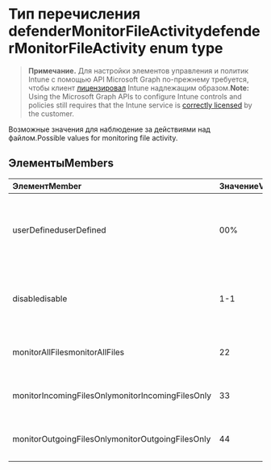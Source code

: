 # <a name="defendermonitorfileactivity-enum-type"></a><span data-ttu-id="2d5f6-101">Тип перечисления defenderMonitorFileActivity</span><span class="sxs-lookup"><span data-stu-id="2d5f6-101">defenderMonitorFileActivity enum type</span></span>

> <span data-ttu-id="2d5f6-102">**Примечание.** Для настройки элементов управления и политик Intune с помощью API Microsoft Graph по-прежнему требуется, чтобы клиент [лицензировал](https://go.microsoft.com/fwlink/?linkid=839381) Intune надлежащим образом.</span><span class="sxs-lookup"><span data-stu-id="2d5f6-102">**Note:** Using the Microsoft Graph APIs to configure Intune controls and policies still requires that the Intune service is [correctly licensed](https://go.microsoft.com/fwlink/?linkid=839381) by the customer.</span></span>

<span data-ttu-id="2d5f6-103">Возможные значения для наблюдение за действиями над файлом.</span><span class="sxs-lookup"><span data-stu-id="2d5f6-103">Possible values for monitoring file activity.</span></span>
## <a name="members"></a><span data-ttu-id="2d5f6-104">Элементы</span><span class="sxs-lookup"><span data-stu-id="2d5f6-104">Members</span></span>
|<span data-ttu-id="2d5f6-105">Элемент</span><span class="sxs-lookup"><span data-stu-id="2d5f6-105">Member</span></span>|<span data-ttu-id="2d5f6-106">Значение</span><span class="sxs-lookup"><span data-stu-id="2d5f6-106">Value</span></span>|<span data-ttu-id="2d5f6-107">Описание</span><span class="sxs-lookup"><span data-stu-id="2d5f6-107">Description</span></span>|
|:---|:---|:---|
|<span data-ttu-id="2d5f6-108">userDefined</span><span class="sxs-lookup"><span data-stu-id="2d5f6-108">userDefined</span></span>|<span data-ttu-id="2d5f6-109">0</span><span class="sxs-lookup"><span data-stu-id="2d5f6-109">0%</span></span>|<span data-ttu-id="2d5f6-110">Определено пользователем, значение по умолчанию, без назначения.</span><span class="sxs-lookup"><span data-stu-id="2d5f6-110">User Defined, default value, no intent.</span></span>|
|<span data-ttu-id="2d5f6-111">disable</span><span class="sxs-lookup"><span data-stu-id="2d5f6-111">disable</span></span>|<span data-ttu-id="2d5f6-112">1</span><span class="sxs-lookup"><span data-stu-id="2d5f6-112">-1</span></span>|<span data-ttu-id="2d5f6-113">Отключение наблюдения за действиями над файлом.</span><span class="sxs-lookup"><span data-stu-id="2d5f6-113">Disable monitoring file activity.</span></span>|
|<span data-ttu-id="2d5f6-114">monitorAllFiles</span><span class="sxs-lookup"><span data-stu-id="2d5f6-114">monitorAllFiles</span></span>|<span data-ttu-id="2d5f6-115">2</span><span class="sxs-lookup"><span data-stu-id="2d5f6-115">2</span></span>|<span data-ttu-id="2d5f6-116">Наблюдение за всеми файлами.</span><span class="sxs-lookup"><span data-stu-id="2d5f6-116">Monitor all files.</span></span>|
|<span data-ttu-id="2d5f6-117">monitorIncomingFilesOnly</span><span class="sxs-lookup"><span data-stu-id="2d5f6-117">monitorIncomingFilesOnly</span></span>|<span data-ttu-id="2d5f6-118">3</span><span class="sxs-lookup"><span data-stu-id="2d5f6-118">3</span></span>| <span data-ttu-id="2d5f6-119">Наблюдение только за входящими файлами.</span><span class="sxs-lookup"><span data-stu-id="2d5f6-119">Monitor incoming files only.</span></span>|
|<span data-ttu-id="2d5f6-120">monitorOutgoingFilesOnly</span><span class="sxs-lookup"><span data-stu-id="2d5f6-120">monitorOutgoingFilesOnly</span></span>|<span data-ttu-id="2d5f6-121">4</span><span class="sxs-lookup"><span data-stu-id="2d5f6-121">4</span></span>|<span data-ttu-id="2d5f6-122">Наблюдение только за исходящими файлами.</span><span class="sxs-lookup"><span data-stu-id="2d5f6-122">Monitor outgoing files only.</span></span>|








